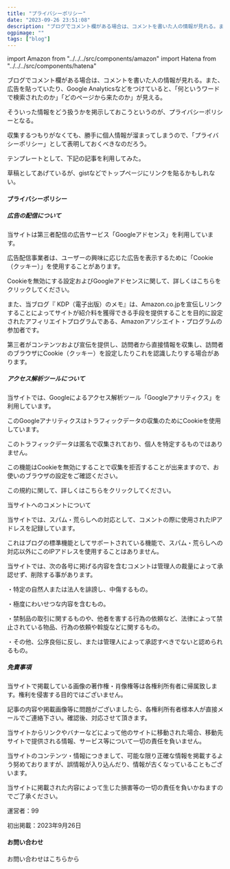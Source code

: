 ```yaml
---
title: "プライバシーポリシー"
date: "2023-09-26 23:51:08"
description: "ブログでコメント欄がある場合は、コメントを書いた人の情報が見れる。また、広告を貼っていたり、Google Analyticsなどをつけていると、「何というワードで検索されたのか」「どのページから来たのか」が見える。"
ogpimage: ""
tags: ["blog"]
---
```

import Amazon from "../../../src/components/amazon"
import Hatena from "../../../src/components/hatena"

ブログでコメント欄がある場合は、コメントを書いた人の情報が見れる。また、広告を貼っていたり、Google Analyticsなどをつけていると、「何というワードで検索されたのか」「どのページから来たのか」が見える。

そういった情報をどう扱うかを掲示しておこうというのが、プライバシーポリシーとなる。



<Hatena src="https://ja.wikipedia.org/wiki/%E3%83%97%E3%83%A9%E3%82%A4%E3%83%90%E3%82%B7%E3%83%BC%E3%83%9D%E3%83%AA%E3%82%B7%E3%83%BC" title=""/>



収集するつもりがなくても、勝手に個人情報が溜まってしまうので、「プライバシーポリシー」として表明しておくべきなのだろう。

テンプレートとして、下記の記事を利用してみた。



<Hatena src="https://umiyamakahen.hatenablog.com/entry/2018/02/19/195644" title=""/>


草稿としてあげているが、gistなどでトップページにリンクを貼るかもしれない。

#### プライバシーポリシー

##### 広告の配信について

当サイトは第三者配信の広告サービス「Googleアドセンス」を利用しています。

広告配信事業者は、ユーザーの興味に応じた広告を表示するために「Cookie（クッキー）」を使用することがあります。

Cookieを無効にする設定およびGoogleアドセンスに関して、詳しくはこちらをクリックしてください。

また、当ブログ『 KDP（電子出版）のメモ』は、Amazon.co.jpを宣伝しリンクすることによってサイトが紹介料を獲得できる手段を提供することを目的に設定されたアフィリエイトプログラムである、Amazonアソシエイト・プログラムの参加者です。

第三者がコンテンツおよび宣伝を提供し、訪問者から直接情報を収集し、訪問者のブラウザにCookie（クッキー）を設定したりこれを認識したりする場合があります。

##### アクセス解析ツールについて

当サイトでは、Googleによるアクセス解析ツール「Googleアナリティクス」を利用しています。

このGoogleアナリティクスはトラフィックデータの収集のためにCookieを使用しています。

このトラフィックデータは匿名で収集されており、個人を特定するものではありません。

この機能はCookieを無効にすることで収集を拒否することが出来ますので、お使いのブラウザの設定をご確認ください。

この規約に関して、詳しくはこちらをクリックしてください。

当サイトへのコメントについて

当サイトでは、スパム・荒らしへの対応として、コメントの際に使用されたIPアドレスを記録しています。

これはブログの標準機能としてサポートされている機能で、スパム・荒らしへの対応以外にこのIPアドレスを使用することはありません。

当サイトでは、次の各号に掲げる内容を含むコメントは管理人の裁量によって承認せず、削除する事があります。

・特定の自然人または法人を誹謗し、中傷するもの。

・極度にわいせつな内容を含むもの。

・禁制品の取引に関するものや、他者を害する行為の依頼など、法律によって禁止されている物品、行為の依頼や斡旋などに関するもの。

・その他、公序良俗に反し、または管理人によって承認すべきでないと認められるもの。

##### 免責事項

当サイトで掲載している画像の著作権・肖像権等は各権利所有者に帰属致します。権利を侵害する目的ではございません。

記事の内容や掲載画像等に問題がございましたら、各権利所有者様本人が直接メールでご連絡下さい。確認後、対応させて頂きます。

当サイトからリンクやバナーなどによって他のサイトに移動された場合、移動先サイトで提供される情報、サービス等について一切の責任を負いません。

当サイトのコンテンツ・情報につきまして、可能な限り正確な情報を掲載するよう努めておりますが、誤情報が入り込んだり、情報が古くなっていることもございます。

当サイトに掲載された内容によって生じた損害等の一切の責任を負いかねますのでご了承ください。

運営者：99

初出掲載：2023年9月26日

#### お問い合わせ

お問い合わせはこちらから


<Hatena src="https://docs.google.com/forms/d/1UsGodgfERUtRu4L6hJWHa6LaNGtFHHqgMViwxxtf0CM/edit" title=""/>

